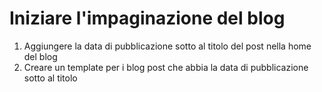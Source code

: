 # Iniziare l'impaginazione del blog
1. Aggiungere la data di pubblicazione sotto al titolo del post nella home del blog
2. Creare un template per i blog post che abbia la data di pubblicazione sotto al titolo